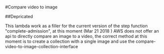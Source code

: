 #Compare video to image

##Depricated

This lambda work as a filler for the current version of the step function "complete-admission", at this moment (Mar 21 2018 ) AWS does not offer an api to directly compare an image to a video, the correct method at this moment is to create a collection with a single image and use the compare-video-to-image-collection-interface